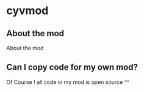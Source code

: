 # cyvmod
## About the mod
About the mod
## Can I copy code for my own mod?
Of Course ! all code in my mod is open source ^^
